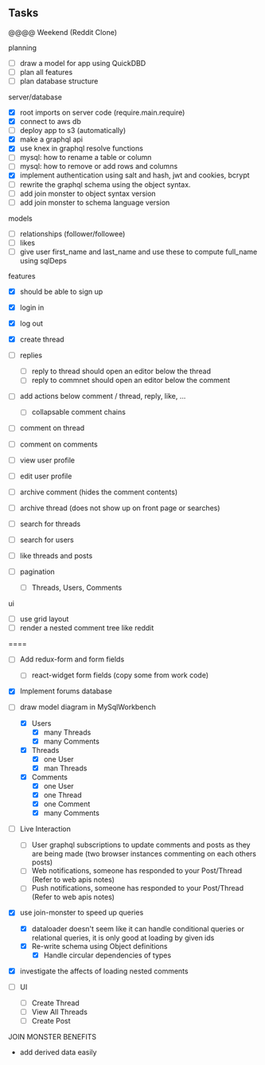 ## Tasks

@@@@ Weekend (Reddit Clone)

planning

* [ ] draw a model for app using QuickDBD
* [ ] plan all features
* [ ] plan database structure

server/database

* [x] root imports on server code (require.main.require)
* [x] connect to aws db
* [ ] deploy app to s3 (automatically)
* [x] make a graphql api
* [x] use knex in graphql resolve functions
* [ ] mysql: how to rename a table or column
* [ ] mysql: how to remove or add rows and columns
* [x] implement authentication using salt and hash, jwt and cookies, bcrypt
* [ ] rewrite the graphql schema using the object syntax.
* [ ] add join monster to object syntax version
* [ ] add join monster to schema language version

models

* [ ] relationships (follower/followee)
* [ ] likes
* [ ] give user first_name and last_name and use these to compute full_name using sqlDeps

features

* [x] should be able to sign up
* [x] login in
* [x] log out
* [x] create thread
* [ ] replies

  * [ ] reply to thread should open an editor below the thread
  * [ ] reply to commnet should open an editor below the comment

* [ ] add actions below comment / thread, reply, like, ...

  * [ ] collapsable comment chains

* [ ] comment on thread
* [ ] comment on comments
* [ ] view user profile
* [ ] edit user profile
* [ ] archive comment (hides the comment contents)
* [ ] archive thread (does not show up on front page or searches)
* [ ] search for threads
* [ ] search for users
* [ ] like threads and posts
* [ ] pagination
  * [ ] Threads, Users, Comments

ui

* [ ] use grid layout
* [ ] render a nested comment tree like reddit

====

* [ ] Add redux-form and form fields

  * [ ] react-widget form fields (copy some from work code)

* [x] Implement forums database
* [ ] draw model diagram in MySqlWorkbench

  * [x] Users
    * [x] many Threads
    * [x] many Comments
  * [x] Threads
    * [x] one User
    * [x] man Threads
  * [x] Comments
    * [x] one User
    * [x] one Thread
    * [x] one Comment
    * [x] many Comments

* [ ] Live Interaction

  * [ ] User graphql subscriptions to update comments and posts as they are being made (two browser instances commenting on each others posts)
  * [ ] Web notifications, someone has responded to your Post/Thread (Refer to web apis notes)
  * [ ] Push notifications, someone has responded to your Post/Thread (Refer to web apis notes)

* [x] use join-monster to speed up queries
  * [x] dataloader doesn't seem like it can handle conditional queries or relational queries, it is only good at loading by given ids
  * [x] Re-write schema using Object definitions
    * [x] Handle circular dependencies of types
* [x] investigate the affects of loading nested comments

* [ ] UI
  * [ ] Create Thread
  * [ ] View All Threads
  * [ ] Create Post

JOIN MONSTER BENEFITS

* add derived data easily
